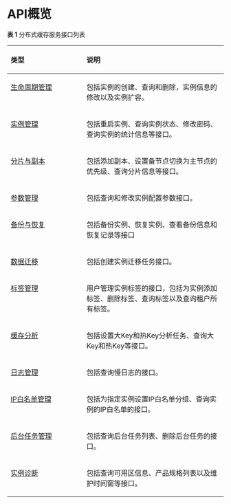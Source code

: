 # API概览<a name="dcs-api-0312002"></a>

**表 1**  分布式缓存服务接口列表

<a name="table1577981717153"></a>
<table><thead align="left"><tr id="row16810121712155"><th class="cellrowborder" valign="top" width="35%" id="mcps1.2.3.1.1"><p id="p13834717131516"><a name="p13834717131516"></a><a name="p13834717131516"></a>类型</p>
</th>
<th class="cellrowborder" valign="top" width="65%" id="mcps1.2.3.1.2"><p id="p3883151714159"><a name="p3883151714159"></a><a name="p3883151714159"></a>说明</p>
</th>
</tr>
</thead>
<tbody><tr id="row12121816153"><td class="cellrowborder" valign="top" width="35%" headers="mcps1.2.3.1.1 "><p id="p158557202817"><a name="p158557202817"></a><a name="p158557202817"></a><a href="生命周期管理.md">生命周期管理</a></p>
</td>
<td class="cellrowborder" valign="top" width="65%" headers="mcps1.2.3.1.2 "><p id="p218111811518"><a name="p218111811518"></a><a name="p218111811518"></a>包括实例的创建、查询和删除，实例信息的修改以及实例扩容。</p>
</td>
</tr>
<tr id="row112051871512"><td class="cellrowborder" valign="top" width="35%" headers="mcps1.2.3.1.1 "><p id="p162647151476"><a name="p162647151476"></a><a name="p162647151476"></a><a href="实例管理.md">实例管理</a></p>
</td>
<td class="cellrowborder" valign="top" width="65%" headers="mcps1.2.3.1.2 "><p id="p1836118151518"><a name="p1836118151518"></a><a name="p1836118151518"></a>包括重启实例、查询实例状态、修改密码、查询实例的统计信息等接口。</p>
</td>
</tr>
<tr id="row6788145215357"><td class="cellrowborder" valign="top" width="35%" headers="mcps1.2.3.1.1 "><p id="p1978825218353"><a name="p1978825218353"></a><a name="p1978825218353"></a><a href="分片与副本.md">分片与副本</a></p>
</td>
<td class="cellrowborder" valign="top" width="65%" headers="mcps1.2.3.1.2 "><p id="p7788135212359"><a name="p7788135212359"></a><a name="p7788135212359"></a>包括添加副本、设置备节点切换为主节点的优先级、查询分片信息等接口。</p>
</td>
</tr>
<tr id="row9131898550"><td class="cellrowborder" valign="top" width="35%" headers="mcps1.2.3.1.1 "><p id="p113209115510"><a name="p113209115510"></a><a name="p113209115510"></a><a href="参数管理.md">参数管理</a></p>
</td>
<td class="cellrowborder" valign="top" width="65%" headers="mcps1.2.3.1.2 "><p id="p113219965515"><a name="p113219965515"></a><a name="p113219965515"></a>包括查询和修改实例配置参数接口。</p>
</td>
</tr>
<tr id="row2013919341557"><td class="cellrowborder" valign="top" width="35%" headers="mcps1.2.3.1.1 "><p id="p4359178105619"><a name="p4359178105619"></a><a name="p4359178105619"></a><a href="备份与恢复.md">备份与恢复</a></p>
</td>
<td class="cellrowborder" valign="top" width="65%" headers="mcps1.2.3.1.2 "><p id="p113594816567"><a name="p113594816567"></a><a name="p113594816567"></a>包括备份实例、恢复实例、查看备份信息和恢复记录等接口</p>
</td>
</tr>
<tr id="row1435911810569"><td class="cellrowborder" valign="top" width="35%" headers="mcps1.2.3.1.1 "><p id="p1714010348552"><a name="p1714010348552"></a><a name="p1714010348552"></a><a href="数据迁移.md">数据迁移</a></p>
</td>
<td class="cellrowborder" valign="top" width="65%" headers="mcps1.2.3.1.2 "><p id="p18140133485512"><a name="p18140133485512"></a><a name="p18140133485512"></a>包括创建实例迁移任务接口。</p>
</td>
</tr>
<tr id="row1767960133518"><td class="cellrowborder" valign="top" width="35%" headers="mcps1.2.3.1.1 "><p id="p198491448175415"><a name="p198491448175415"></a><a name="p198491448175415"></a><a href="标签管理.md">标签管理</a></p>
</td>
<td class="cellrowborder" valign="top" width="65%" headers="mcps1.2.3.1.2 "><p id="p7850448125419"><a name="p7850448125419"></a><a name="p7850448125419"></a>用户管理实例标签的接口，包括为实例添加标签、删除标签、查询标签以及查询租户所有标签。</p>
</td>
</tr>
<tr id="row19848548175416"><td class="cellrowborder" valign="top" width="35%" headers="mcps1.2.3.1.1 "><p id="p63148274355"><a name="p63148274355"></a><a name="p63148274355"></a><a href="缓存分析.md">缓存分析</a></p>
</td>
<td class="cellrowborder" valign="top" width="65%" headers="mcps1.2.3.1.2 "><p id="p16937644757"><a name="p16937644757"></a><a name="p16937644757"></a>包括设置大Key和热Key分析任务、查询大Key和热Key等接口。</p>
</td>
</tr>
<tr id="row17941818161515"><td class="cellrowborder" valign="top" width="35%" headers="mcps1.2.3.1.1 "><p id="p1051015555473"><a name="p1051015555473"></a><a name="p1051015555473"></a><a href="日志管理.md">日志管理</a></p>
</td>
<td class="cellrowborder" valign="top" width="65%" headers="mcps1.2.3.1.2 "><p id="p456713363511"><a name="p456713363511"></a><a name="p456713363511"></a>包括查询慢日志的接口。</p>
</td>
</tr>
<tr id="row10464938449"><td class="cellrowborder" valign="top" width="35%" headers="mcps1.2.3.1.1 "><p id="p3464738245"><a name="p3464738245"></a><a name="p3464738245"></a><a href="IP白名单管理.md">IP白名单管理</a></p>
</td>
<td class="cellrowborder" valign="top" width="65%" headers="mcps1.2.3.1.2 "><p id="p031392733513"><a name="p031392733513"></a><a name="p031392733513"></a>包括为指定实例设置IP白名单分组、查询实例的IP白名单的接口。</p>
</td>
</tr>
<tr id="row204659383410"><td class="cellrowborder" valign="top" width="35%" headers="mcps1.2.3.1.1 "><p id="p1446513387411"><a name="p1446513387411"></a><a name="p1446513387411"></a><a href="后台任务管理.md">后台任务管理</a></p>
</td>
<td class="cellrowborder" valign="top" width="65%" headers="mcps1.2.3.1.2 "><p id="p9465173813413"><a name="p9465173813413"></a><a name="p9465173813413"></a>包括查询后台任务列表、删除后台任务的接口。</p>
</td>
</tr>
<tr id="row154652038749"><td class="cellrowborder" valign="top" width="35%" headers="mcps1.2.3.1.1 "><p id="p64651938147"><a name="p64651938147"></a><a name="p64651938147"></a><a href="实例诊断.md">实例诊断</a></p>
</td>
<td class="cellrowborder" valign="top" width="65%" headers="mcps1.2.3.1.2 "><p id="p129272016201817"><a name="p129272016201817"></a><a name="p129272016201817"></a>包括查询可用区信息、产品规格列表以及维护时间窗等接口。</p>
</td>
</tr>
</tbody>
</table>

